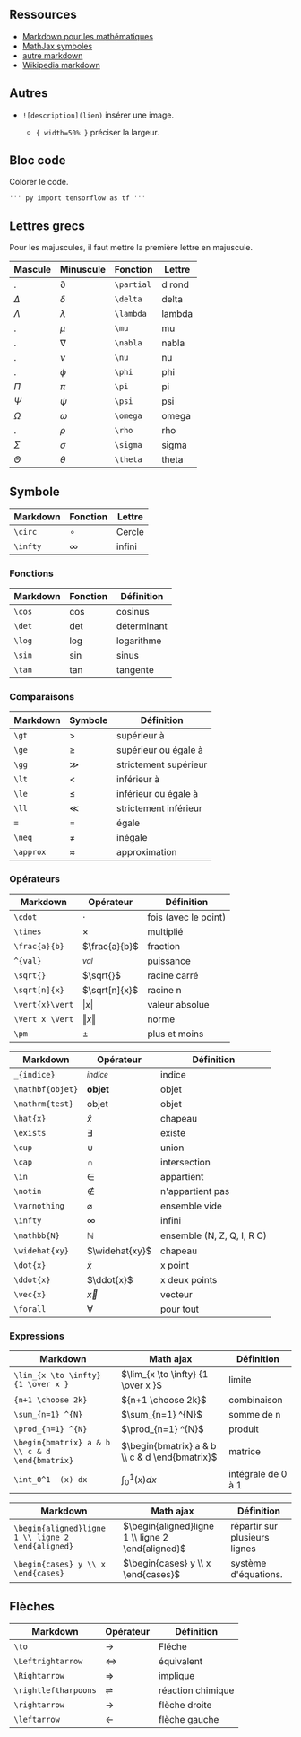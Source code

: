 ## Ressources

* [Markdown pour les mathématiques](https://www.bearnok.com/grva/it/knowledge/software/mathjax)
* [MathJax symboles](https://www.bearnok.com/grva/it/knowledge/software/mathjax)
* [autre markdown](https://rpruim.github.io/s341/S19/from-class/MathinRmd.html)
* [Wikipedia markdown](https://fr.wikipedia.org/wiki/Table_des_symboles_litt%C3%A9raux_en_math%C3%A9matiques)

## Autres 

* `![description](lien)` insérer une image.

    * `{ width=50% }` préciser la largeur.

## Bloc code

Colorer le code.

`''' py
import tensorflow as tf
'''`

## Lettres grecs

Pour les majuscules, il faut mettre la première lettre en majuscule.

Mascule     | Minuscule   | Fonction      | Lettre
------------|-------------|---------------|-------
.           | $\partial$  | `\partial`    | d rond
$\Delta$    | $\delta$    | `\delta`      | delta
$\Lambda$   | $\lambda$   | `\lambda`     | lambda
.           | $\mu$       | `\mu`         | mu
.           | $\nabla$    | `\nabla`      | nabla
.           | $\nu$       | `\nu`         | nu
.           | $\phi$      | `\phi`        | phi
$\Pi$       | $\pi$       | `\pi`         | pi
$\Psi$      | $\psi$      | `\psi`        | psi
$\Omega$    | $\omega$    | `\omega`      | omega
.           | $\rho$      | `\rho`        | rho
$\Sigma$    | $\sigma$    | `\sigma`      | sigma
$\Theta$    | $\theta$    | `\theta`      | theta

## Symbole

Markdown    | Fonction      | Lettre
------------|---------------|-------
`\circ`     | $\circ$       | Cercle
`\infty`    | $\infty$      | infini

### Fonctions

Markdown | Fonction | Définition
---------|----------|---------------
`\cos`   | $\cos$   | cosinus
`\det`   | $\det$	| déterminant
`\log`   | $\log$   | logarithme
`\sin`   | $\sin$   | sinus
`\tan`   | $\tan$   | tangente

### Comparaisons

Markdown  | Symbole   | Définition 
----------|-----------|-----------
`\gt`     | $\gt$     | supérieur à
`\ge`     | $\ge$     | supérieur ou égale à
`\gg`     | $\gg$     | strictement supérieur
`\lt`     | $\lt$     | inférieur à 
`\le`     | $\le$     | inférieur ou égale à 
`\ll`     | $\ll$     | strictement inférieur
`=`       | $=$       | égale
`\neq`    | $\neq$    | inégale
`\approx` | $\approx$ | approximation

### Opérateurs

Markdown			| Opérateur			| Définition
--------------------|-------------------|-------
`\cdot`       		| $\cdot$			| fois (avec le point)
`\times` 			| $\times$			| multiplié
`\frac{a}{b}`       | $\frac{a}{b}$       | fraction
`^{val}`            | $^{val}$	        | puissance
`\sqrt{}`           | $\sqrt{}$         | racine carré
`\sqrt[n]{x}`       | $\sqrt[n]{x}$     | racine n 
`\vert{x}\vert`     | $\vert{x}\vert$   | valeur absolue
`\Vert x \Vert`     | $\Vert{x}\Vert$ | norme
`\pm`               | $\pm$             | plus et moins


Markdown			| Opérateur			| Définition
--------------------|-------------------|-------
`_{indice}`   		| $_{indice}$		| indice
`\mathbf{objet}`    | $\mathbf{objet}$  | objet
`\mathrm{test}`     | $\mathrm{objet}$  | objet
`\hat{x}`			| $\hat{x}$ 		| chapeau
`\exists`			| $\exists$			| existe
`\cup` 				| $\cup$			| union
`\cap` 				| $\cap$ 			| intersection		
`\in` 				| $\in$				| appartient
`\notin`			| $\notin$ 		| n'appartient pas
`\varnothing` 		| $\varnothing$ 	| ensemble vide
`\infty` 			| $\infty$			| infini
`\mathbb{N}` 		| $\mathbb{N}$		| ensemble (N, Z, Q, I, R C)
`\widehat{xy}`		| $\widehat{xy}$ 	| chapeau
`\dot{x}` 			| $\dot{x}$			| x point
`\ddot{x}` 			| $\ddot{x}$		| x deux points
`\vec{x}`           | $\vec{x}$         | vecteur
`\forall` 			| $\forall$			| pour tout

### Expressions

Markdown 							| Math ajax								| Définition
------------------------------------|---------------------------------------|----------------
`\lim_{x \to \infty} {1 \over x }` 	| $\lim_{x \to \infty} {1 \over x }$	| limite
`{n+1 \choose 2k}`					| ${n+1 \choose 2k}$					| combinaison
`\sum_{n=1} ^{N}` 					| $\sum_{n=1} ^{N}$						| somme de n 
`\prod_{n=1} ^{N}`					| $\prod_{n=1} ^{N}$					| produit
`\begin{bmatrix} a & b \\ c & d \end{bmatrix}` | $\begin{bmatrix} a & b \\ c & d \end{bmatrix}$ | matrice
`\int_0^1  (x) dx` 					| $\int_0^1  (x) dx$ 					|intégrale de 0 à 1

Markdown 							                    | Math ajax								| Définition
--------------------------------------------------------|---------------------------------------|----------------
`\begin{aligned}ligne 1 \\ ligne 2 \end{aligned}`       | $\begin{aligned}ligne 1 \\ ligne 2 \end{aligned}$ | répartir sur plusieurs lignes
`\begin{cases} y \\ x \end{cases}`                      | $\begin{cases} y \\ x \end{cases}$ | système d'équations.

## Flèches

Markdown			| Opérateur			| Définition
--------------------|-------------------|-------
`\to`    	        | $\to$             | Fléche
`\Leftrightarrow` 	| $\Leftrightarrow$ | équivalent
`\Rightarrow` 		| $\Rightarrow$		| implique 
`\rightleftharpoons`    | $\rightleftharpoons$ | réaction chimique
`\rightarrow`       | $\rightarrow$ | flèche droite
`\leftarrow`        | $\leftarrow$  | flèche gauche